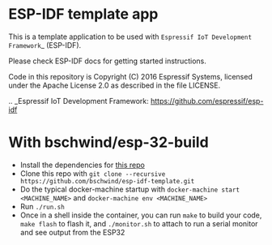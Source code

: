 ESP-IDF template app
====================

This is a template application to be used with `Espressif IoT Development Framework`_ (ESP-IDF). 

Please check ESP-IDF docs for getting started instructions.

Code in this repository is Copyright (C) 2016 Espressif Systems, licensed under the Apache License 2.0 as described in the file LICENSE.

.. _Espressif IoT Development Framework: https://github.com/espressif/esp-idf

With bschwind/esp-32-build
==========================

* Install the dependencies for [this repo](https://github.com/bschwind/esp-32-build)
* Clone this repo with `git clone --recursive https://github.com/bschwind/esp-idf-template.git`
* Do the typical docker-machine startup with `docker-machine start <MACHINE_NAME>` and `docker-machine env <MACHINE_NAME>`
* Run `./run.sh`
* Once in a shell inside the container, you can run `make` to build your code, `make flash` to flash it, and `./monitor.sh` to attach to run a serial monitor and see output from the ESP32
